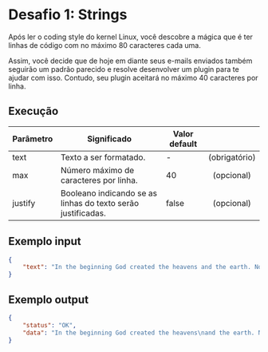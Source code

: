 # Desafio 1: Strings

Após ler o coding style do kernel Linux, você descobre a mágica que é 
ter linhas de código com no máximo 80 caracteres cada uma.

Assim, você decide que de hoje em diante seus e-mails enviados também 
seguirão um padrão parecido e resolve desenvolver um plugin para te ajudar
com isso. Contudo, seu plugin aceitará no máximo 40 caracteres por linha.

## Execução

| Parâmetro | Significado                                                  | Valor default |               |
|-----------|--------------------------------------------------------------|---------------|:-------------:|
| text      | Texto a ser formatado.                                       |       -       | (obrigatório) |
| max       | Número máximo de caracteres por linha.                       |       40      |   (opcional)  |
| justify   | Booleano indicando se as linhas do texto serão justificadas. |     false     |   (opcional)  |

## Exemplo input

```json
{
	"text": "In the beginning God created the heavens and the earth. Now the earth was formless and empty, darkness was over the surface of the deep, and the Spirit of God was hovering over the waters.\nAnd God said, \"Let there be light,\" and there was light. God saw that the light was good, and he separated the light from the darkness. God called the light \"day,\" and the darkness he called \"night.\" And there was evening, and there was morning - the first day."
}
```

## Exemplo output

```json
{
    "status": "OK",
    "data": "In the beginning God created the heavens\nand the earth. Now the earth was\nformless and empty, darkness was over\nthe surface of the deep, and the Spirit\nof God was hovering over the waters.\nAnd God said, \"Let there be light,\" and\nthere was light. God saw that the light\nwas good, and he separated the light\nfrom the darkness. God called the light\n\"day,\" and the darkness he called\n\"night.\" And there was evening, and\nthere was morning - the first day."
}
```
